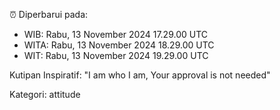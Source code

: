 ⏰ Diperbarui pada:
- WIB: Rabu, 13 November 2024 17.29.00 UTC
- WITA: Rabu, 13 November 2024 18.29.00 UTC
- WIT: Rabu, 13 November 2024 19.29.00 UTC

Kutipan Inspiratif:
"I am who I am, Your approval is not needed"


Kategori: attitude

